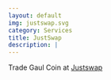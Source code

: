 ```yaml
---
layout: default
img: justswap.svg
category: Services
title: JustSwap
description: |
---
```

  Trade Gaul Coin at [Justswap](https://justswap.org/?lang=en-US#/home?tokenAddress=TY36uwtp6usDgMU7ZfCMyfJCC2viiwVXnT&type=swap) 
